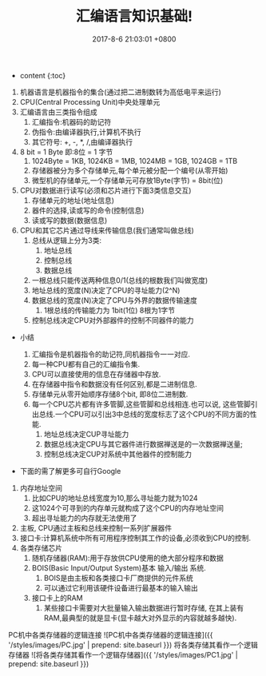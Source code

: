 ﻿---
layout: post
title:  "汇编语言知识基础!"
date:   2017-8-6 21:03:01 +0800
categories: AssemblyLanguage
tag: AssemblyLanguage
---

* content
{:toc}


1. 机器语言是机器指令的集合(通过把二进制数转为高低电平来运行)
2. CPU(Central Processing Unit)中央处理单元
3. 汇编语言由三类指令组成
	1. 汇编指令:机器码的助记符
	2. 伪指令:由编译器执行,计算机不执行
	3. 其它符号: +, -, *, /,由编译器执行
4. 8 bit = 1 Byte 即:8位 = 1 字节
	1. 1024Byte = 1KB, 1024KB = 1MB, 1024MB = 1GB, 1024GB = 1TB
	2. 存储器被分为多个存储单元,每个单元被分配一个编号(从零开始)
	3. 微型机的存储单元,一个存储单元可存放1Byte(字节) = 8bit(位)
5. CPU对数据进行读写(必须和芯片进行下面3类信息交互)
	1. 存储单元的地址(地址信息)
	2. 器件的选择,读或写的命令(控制信息)
	3. 读或写的数据(数据信息)
6. CPU和其它芯片通过导线来传输信息(我们通常叫做总线)
	1. 总线从逻辑上分为3类:
		1. 地址总线
		2. 控制总线
		3. 数据总线
	2. 一根总线只能传送两种信息0/1(总线的根数我们叫做宽度)
	3. 地址总线的宽度(N)决定了CPU的寻址能力(2^N)
	4. 数据总线的宽度(N)决定了CPU与外界的数据传输速度
		1. 1根总线的传输能力为 1bit(1位) 8根为1字节
	5. 控制总线决定CPU对外部器件的控制不同器件的能力

* 小结
	1. 汇编指令是机器指令的助记符,同机器指令一一对应.
	2. 每一种CPU都有自己的汇编指令集.
	3. CPU可以直接使用的信息在存储器中存放.
	4. 在存储器中指令和数据没有任何区别,都是二进制信息.
	5. 存储单元从零开始顺序存储8个bit, 即8位二进制数.
	6. 每一个CPU芯片都有许多管脚,这些管脚和总线相连.也可以说,
这些管脚引出总线.一个CPU可以引出3中总线的宽度标志了这个CPU的不同方面的性能.
		1. 地址总线决定CUP寻址能力
		2. 数据总线决定CPU与其它器件进行数据禅送是的一次数据禅送量;
		3. 控制总线决定CUP对系统中其他器件的控制能力

* 下面的需了解更多可自行Google
1. 内存地址空间
	1. 比如CPU的地址总线宽度为10,那么寻址能力就为1024
	2. 这1024个可寻到的内存单元就构成了这个CPU的内存地址空间
	3. 超出寻址能力的内存就无法使用了
2. 主板, CPU通过主板和总线来控制一系列扩展器件
3. 接口卡:计算机系统中所有可用程序控制其工作的设备,必须收到CPU的控制.
4. 各类存储芯片
	1. 随机存储器(RAM):用于存放供CPU使用的绝大部分程序和数据
	2. BOIS(Basic Input/Output System)基本 输入/输出 系统.
		1. BOIS是由主板和各类接口卡厂商提供的元件系统
		2. 可以通过它利用该硬件设备进行最基本的输入输出
	3. 接口卡上的RAM
		1. 某些接口卡需要对大批量输入输出数据进行暂时存储,
在其上装有RAM,最典型的就是显卡(显卡越大对外显示的内容就越多越快).

PC机中各类存储器的逻辑连接
![PC机中各类存储器的逻辑连接]({{ '/styles/images/PC.jpg' | prepend: site.baseurl  }})
将各类存储其看作一个逻辑存储器
![将各类存储其看作一个逻辑存储器]({{ '/styles/images/PC1.jpg' | prepend: site.baseurl  }})
	
